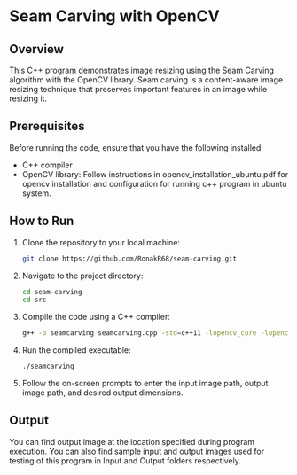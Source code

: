 # Seam Carving with OpenCV

## Overview

This C++ program demonstrates image resizing using the Seam Carving algorithm with the OpenCV library. Seam carving is a content-aware image resizing technique that preserves important features in an image while resizing it.

## Prerequisites

Before running the code, ensure that you have the following installed:

- C++ compiler
- OpenCV library: Follow instructions in opencv_installation_ubuntu.pdf for opencv installation and configuration for running c++ program in ubuntu system.

## How to Run

1. Clone the repository to your local machine:

   ```bash
   git clone https://github.com/RonakR68/seam-carving.git
   
2. Navigate to the project directory:
 
   ```bash
   cd seam-carving
   cd src
   
3. Compile the code using a C++ compiler:

   ```bash
   g++ -o seamcarving seamcarving.cpp -std=c++11 -lopencv_core -lopencv_imgcodecs -lopencv_highgui
   
4. Run the compiled executable:

   ```bash
   ./seamcarving

5. Follow the on-screen prompts to enter the input image path, output image path, and desired output dimensions.

## Output

You can find output image at the location specified during program execution. You can also find sample input and output images used for testing of this program in Input and Output folders respectively.




